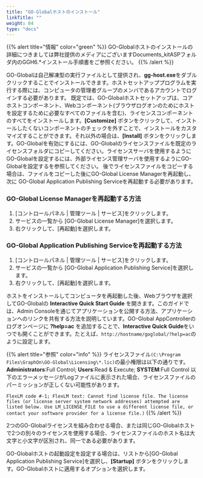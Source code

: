 ```yaml
---
title: "GO-Globalホストのインストール"
linkTitle: ""
weight: 04
type: "docs"
---
```

{{% alert title="情報" color="green" %}}
GO-Globalホストのインストールの詳細につきましては弊社提供のメディアにございますDocuments_kitASPフォルダ内のGGH6.*インストール手順書をご参照ください。
{{% /alert %}}


GO-Globalは自己解凍型の実行ファイルとして提供され、**gg-host.exe**をダブルクリックすることでインストールできます。ホストセットアッププログラムを実行する際には、コンピュータの管理者グループのメンバであるアカウントでログインする必要があります。
既定では、GO-Globalホストセットアップは、コアホストコンポーネント、Webコンポーネント(ブラウザログオンのためにホストを設定するために必要なすべてのファイルを含む)、ライセンスコンポーネントのすべてをインストールします。**[Customize]** ボタンをクリックして、インストールしたくないコンポーネントのチェックを外すことで、インストールをカスタマイズすることができます。それ以外の場合は、**[Install]** ボタンをクリックします。GO-Globalを有効にするには、GO-Globalのライセンスファイルを既定のライセンスフォルダにコピーしてください。ライセンスサーバを使用するように GO-Globalを設定するには、外部ライセンス管理サーバを使用するようにGO-Globalを設定するを参照してください。
後でライセンスファイルをコピーする場合は、ファイルをコピーした後にGO-Global License Managerを再起動し、次に GO-Global Application Publishing Serviceを再起動する必要があります。

### GO-Global License Managerを再起動する方法

1. [コントロールパネル | 管理ツール | サービス]をクリックします。
2. サービスの一覧から [GO-Global License Manager]を選択します。
3. 右クリックして、[再起動]を選択します。

### GO-Global Application Publishing Serviceを再起動する方法

1. [コントロールパネル | 管理ツール | サービス]をクリックします。
2. サービスの一覧から [GO-Global Application Publishing Service]を選択します。
3. 右クリックして、[再起動]を選択します。

ホストをインストールしてコンピュータを再起動した後、Webブラウザを選択してGO-Globalの **Interactive Quick Start Guide** を開きます。このガイドでは、Admin Consoleを通じてアプリケーションを公開する方法、アプリケーションへのリンクを共有する方法を説明しています。GO-Global AppControllerのログオンページに **?help=ac** を追加することで、**Interactive Quick Guide**をいつでも開くことができます。たとえば、`http://hostname/goglobal/?help=ac`のように設定します。

{{% alert title="参照" color="info" %}}
ライセンスファイル`(C:\Program Files\GraphOn\GO-Global\Licensing\*.lic)`の最小権限は以下の通りです。
**Administrators**:Full Control; **Users**:Read & Execute; **SYSTEM**:Full Control
以下のエラーメッセージがLogファイルに表示された場合、ライセンスファイルのパーミッションが正しくない可能性があります。

`FlexLM code #-1; FlexLM text: Cannot find license file. The license files (or license server system network addresses) attempted are listed below. Use LM_LICENSE_FILE to use a different license file, or contact your software provider for a license file.)`
{{% /alert %}}

2つのGO-Globalライセンスを組み合わせる場合、または同じGO-Globalホストで2つの別々のライセンスを使用する場合、ライセンスファイルのホスト名は大文字と小文字が区別され、同一である必要があります。

GO-Globalホストの起動設定を設定する場合は、リストから[GO-Global Application Publishing Service]を選択し、**[Startup]** ボタンをクリックします。GO-Globalホストに適用するオプションを選択します。